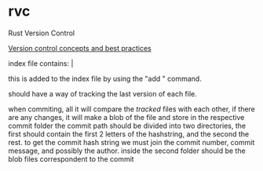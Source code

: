 # rvc
Rust Version Control

[Version control concepts and best practices](https://homes.cs.washington.edu/~mernst/advice/version-control.html)


index file contains:
<path-to-file>|<hash-of-file-content>

this is added to the index file by using the "add <file>" command.

should have a way of tracking the last version of each file.

when commiting, all it will compare the *tracked* files with each other, if there are any changes, it will make a blob of the file and store in the respective commit folder
the commit path should be divided into two directories, the first should contain the first 2 letters of the hashstring, and the second the rest.
to get the commit hash string we must join the commit number, commit message, and possibly the author.
inside the second folder should be the blob files correspondent to the commit
